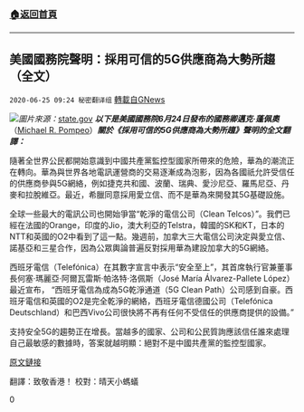 ###  [:house:返回首頁](https://github.com/ourhimalayas/txt)
---

## 美國國務院聲明：採用可信的5G供應商為大勢所趨（全文）
`2020-06-25 09:24 秘密翻译组` [轉載自GNews](https://gnews.org/zh-hant/245196/)

![](https://s3.amazonaws.com/gnews-media-offload/wp-content/uploads/2020/06/17162721/states.png)*圖片來源：*[state.gov](http://state.gov/)
***以下是美國國務院6月24日發布的國務卿邁克·蓬佩奧***（[Michael R. Pompeo](https://www.state.gov/biographies/michael-r-pompeo/)）***關於《採用可信的5G供應商為大勢所趨》聲明的全文翻譯：***

隨著全世界公民都開始意識到中國共產黨監控型國家所帶來的危險，華為的潮流正在轉向。華為與世界各地電訊運營商的交易逐漸成為泡影，因為各國祇允許受信任的供應商參與5G網絡，例如捷克共和國、波蘭、瑞典、愛沙尼亞、羅馬尼亞、丹麥和拉脫維亞。最近，希臘同意採用愛立信、而不是華為來開發其5G基礎設施。

全球一些最大的電訊公司也開始爭當“乾淨的電信公司（Clean Telcos）”。我們已經在法國的Orange，印度的Jio，澳大利亞的Telstra，韓國的SK和KT，日本的NTT和英國的O2中看到了這一點。幾週前，加拿大三大電信公司決定與愛立信、諾基亞和三星合作，因為公眾輿論普遍反對採用華為建設加拿大的5G網絡。

西班牙電信（Telefónica）在其數字宣言中表示“安全至上”，其首席執行官兼董事長何塞·瑪麗亞·阿爾瓦雷斯·帕洛特·洛佩斯（José María Álvarez-Pallete López）最近宣布， “西班牙電信為成為5G乾淨通道（5G Clean Path）公司感到自豪。西班牙電信和英國的O2是完全乾淨的網絡，西班牙電信德國公司（Telefónica Deutschland）和巴西Vivo公司很快將不再有任何不受信任的供應商提供的設備。”

支持安全5G的趨勢正在增長。當越多的國家、公司和公民質詢應該信任誰來處理自己最敏感的數據時，答案就越明顯：絕對不是中國共產黨的監控型國家。

[原文鏈接](https://www.state.gov/the-tide-is-turning-toward-trusted-5g-vendors/)

翻譯：致敬香港！
校對：晴天小螞蟻

0
